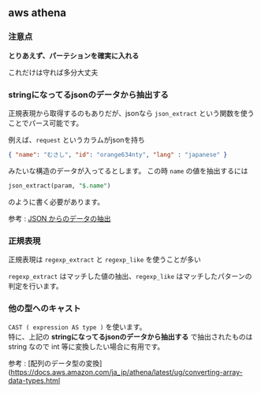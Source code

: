 aws athena
---

### 注意点

**とりあえず、パーテションを確実に入れる**

これだけは守れば多分大丈夫

### stringになってるjsonのデータから抽出する

正規表現から取得するのもありだが、jsonなら `json_extract` という関数を使うことでパース可能です。

例えば、`request` というカラムがjsonを持ち

```json
{ "name": "むさし", "id": "orange634nty", "lang" : "japanese" }
```

みたいな構造のデータが入ってるとします。
この時 `name` の値を抽出するには

```sql
json_extract(param, "$.name")
```

のように書く必要があります。

参考 : [JSON からのデータの抽出](https://docs.aws.amazon.com/ja_jp/athena/latest/ug/extracting-data-from-JSON.html)

### 正規表現

正規表現は `regexp_extract` と `regexp_like` を使うことが多い

`regexp_extract` はマッチした値の抽出、`regexp_like` はマッチしたパターンの判定を行います。

### 他の型へのキャスト

`CAST ( expression AS type )` を使います。  
特に、上記の **stringになってるjsonのデータから抽出する** で抽出されたものは string なので int 等に変換したい場合に有用です。

参考 : [配列のデータ型の変換](https://docs.aws.amazon.com/ja_jp/athena/latest/ug/converting-array-data-types.html
